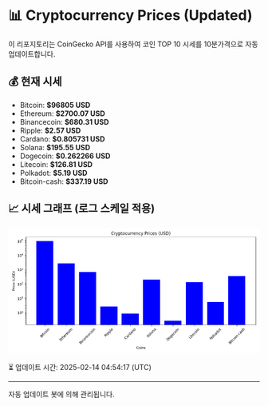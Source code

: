 
# 📊 Cryptocurrency Prices (Updated)

이 리포지토리는 CoinGecko API를 사용하여 코인 TOP 10 시세를 10분가격으로 자동 업데이트합니다.

## 💰 현재 시세
- Bitcoin: **$96805 USD**
- Ethereum: **$2700.07 USD**
- Binancecoin: **$680.31 USD**
- Ripple: **$2.57 USD**
- Cardano: **$0.805731 USD**
- Solana: **$195.55 USD**
- Dogecoin: **$0.262266 USD**
- Litecoin: **$126.81 USD**
- Polkadot: **$5.19 USD**
- Bitcoin-cash: **$337.19 USD**

## 📈 시세 그래프 (로그 스케일 적용)
![Crypto Prices](crypto_prices.png)

⏳ 업데이트 시간: 2025-02-14 04:54:17 (UTC)

---
자동 업데이트 봇에 의해 관리됩니다.
